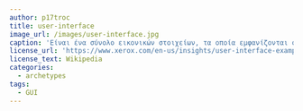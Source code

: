 ```yaml
---
author: p17troc
title: user-interface
image_url: /images/user-interface.jpg
caption: 'Eίναι ένα σύνολο εικονικών στοιχείων, τα οποία εμφανίζονται στην οθόνη μίας ψηφιακής συσκευής (π.χ. ηλεκτρονικού υπολογιστή) και χρησιμοποιούνται για να διευκολύνουν και να επιταχύνουν την αλληλεπίδραση μεταξύ του χρήστη και της συσκευής.'
license_url: 'https://www.xerox.com/en-us/insights/user-interface-examples'
license_text: Wikipedia
categories:
  - archetypes
tags:
  - GUI
---
```

